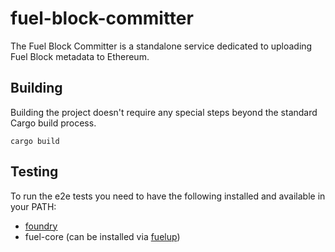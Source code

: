# fuel-block-committer

The Fuel Block Committer is a standalone service dedicated to uploading Fuel Block metadata to Ethereum.

## Building

Building the project doesn't require any special steps beyond the standard Cargo build process.

```shell
cargo build
```

## Testing

To run the e2e tests you need to have the following installed and available in your PATH:
* [foundry](https://github.com/foundry-rs/foundry)
* fuel-core (can be installed via [fuelup](https://github.com/FuelLabs/fuelup))

